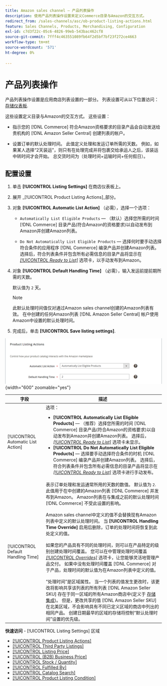 ```yaml
---
title: Amazon sales channel — 产品列表操作
description: 使用产品列表操作设置来定义Commerce目录与Amazon的交互方式。
redirect_from: /sales-channels/asc/ob-product-listing-actions.html
feature: Sales Channels, Products, Merchandising, Configuration
exl-id: c7d3f22c-05c6-4826-99eb-543bac462cf8
source-git-commit: 7fff4c463551089fb64f2d5bf7bf23f272ce4663
workflow-type: tm+mt
source-wordcount: '571'
ht-degree: 0%

---
```


# 产品列表操作

产品列表操作设置是应用商店列表设置的一部分。 列表设置可从以下位置访问： [存储仪表板](./amazon-store-dashboard.md).

这些设置定义目录与Amazon的交互方式。 这些设置：

- 指示您的 [!DNL Commerce] 符合Amazon资格要求的目录产品会自动发送给贵机构的 [!DNL Amazon Seller Central] 创建列表的帐户。

- 设置订单的默认处理时间。 此值定义处理和发运订单所需的天数。 例如，如果某人选择“2天装运”，则只有在处理完成并将包裹交给承运人之后，该装运中转时间才会开始。 总交货时间为（处理时间+运输时间+任何假日）。

## 配置设置

1. 单击 **[!UICONTROL Listing Settings]** 在商店仪表板上。

1. 展开 _[!UICONTROL Product Listing Actions]_部分。

1. 对象 **[!UICONTROL Automatic List Action]** （必需），选择一个选项：

   - `Automatically List Eligible Products`  — （默认）选择您所需的时间 [!DNL Commerce] 目录产品(符合Amazon的资格要求)以自动发布到Amazon并创建Amazon列表。

   - `Do Not Automatically List Eligible Products`  — 选择何时要手动选择符合条件的应用程序 [!DNL Commerce] 编录产品并创建Amazon列表。 选择后，符合列表条件并包含所有必需信息的目录产品将显示在 [_[!UICONTROL Ready to List]_](./ready-to-list.md) 选项卡，以手动发布到Amazon。

1. 对象 **[!UICONTROL Default Handling Time]** （必需），输入发运前提前期所需的天数。

   默认值为 `2` 天。

   >[!NOTE]
   >
   >此默认处理时间值仅对通过Amazon sales channel创建的Amazon列表有效。 在中创建的任何Amazon列表 [!DNL Amazon Seller Central] 帐户使用Amazon中设置的默认处理时间。

1. 完成后，单击 **[!UICONTROL Save listing settings]**.

![产品列表操作](assets/amazon-product-listing-actions.png){width="600" zoomable="yes"}

| 字段 | 描述 |
|------------------------------------|-----------------------------------------------------------------------------------------------------------------------------------------------------------------------------------------------------------------------------------------------------------------------------------------------------------------------------------------------------------------------------------------------------------------------------------------------------------------------------------------------------------------------------------------------------------------------------------------------------------------------------------------------------------------------------------------------------------------------------------------------------------------------------------------------------------------------------------------------------------------------------------------------------------------------------------------------------------------------------------------------------------------------------------------------------------------------------------------------------------------------------------------------------------------------------------------------------------------------------------------------------------------------------------------------------------------------------------------------------------------------------------------------------------------------------------------------------------------------------------------------------------------------------------------------------------------------------------------------------------------------------------------------------------------------------------------|
| [!UICONTROL Automatic List Action] | 选项：<ul><li>**[!UICONTROL Automatically List Eligible Products]**  — （推荐）选择您所需的时间 [!DNL Commerce] 目录产品(符合Amazon的资格要求)以自动发布到Amazon并创建Amazon列表。 选择后， [_[!UICONTROL Ready to List]_](./ready-to-list.md) 选项卡未显示。 </li><li>**[!UICONTROL Do Not Automatically List Eligible Products]**  — 选择要手动选择符合条件的时机 [!DNL Commerce] 编录产品并创建Amazon列表。 选择后，符合列表条件并包含所有必需信息的目录产品将显示在 [_[!UICONTROL Ready to List]_](./ready-to-list.md) 选项卡进行手动发布。</li></ul> |
| [!UICONTROL Default Handling Time] | 表示订单处理和发运通常所用的天数的数值。 默认值为 `2`. 此值用于在中创建的Amazon列表 [!DNL Commerce] 并发布到Amazon。 Amazon列表在与集成之前的默认处理时间 [!DNL Commerce] 不受此设置的影响。<br><br>Amazon sales channel中定义的值不会替换现有Amazon列表中定义的默认处理时间。 当 **[!UICONTROL Handling Time Override]** 启用后删除，订单的处理时间将恢复到此处定义的值。<br><br>如果您的产品具有不同的处理时间，则可以在产品特定的级别创建处理时间覆盖。 您可以在中管理处理时间覆盖 [_[!UICONTROL Overrides]_](./overrides.md) 选项卡，让您能够灵活地管理产品交付。 如果中没有处理时间覆盖 [!DNL Commerce] 对于产品，处理时间的默认值为在Amazon列表中定义的值。<br><br>“处理时间”是区域属性。 当一个列表的值发生更改时，该更改将影响共享该列表的所有列表 [!DNL Amazon Seller SKU] 存在于同一区域的所有Amazon商店中(定义于 [存储集成](./store-integration.md))。 但是，更改共享的值 [!DNL Amazon Seller SKU] 在北美区域，不会影响具有不同已定义区域的商店中列出的相同产品。 创建日期最早的区域的存储将控制“默认处理时间”设置的优先级。 |

**快速访问** - [!UICONTROL Listing Settings] 区域

- [[!UICONTROL Product Listing Actions]](./product-listing-actions.md)
- [[!UICONTROL Third Party Listings]](./third-party-listing-settings.md)
- [[!UICONTROL Listing Price]](./listing-price.md)
- [[!UICONTROL (B2B) Business Price]](./business-pricing.md)
- [[!UICONTROL Stock / Quantity]](./stock-quantity.md)
- [[!UICONTROL Fulfilled By]](./fulfilled-by.md)
- [[!UICONTROL Catalog Search]](./catalog-search.md)
- [[!UICONTROL Product Listing Condition]](./product-listing-condition.md)
